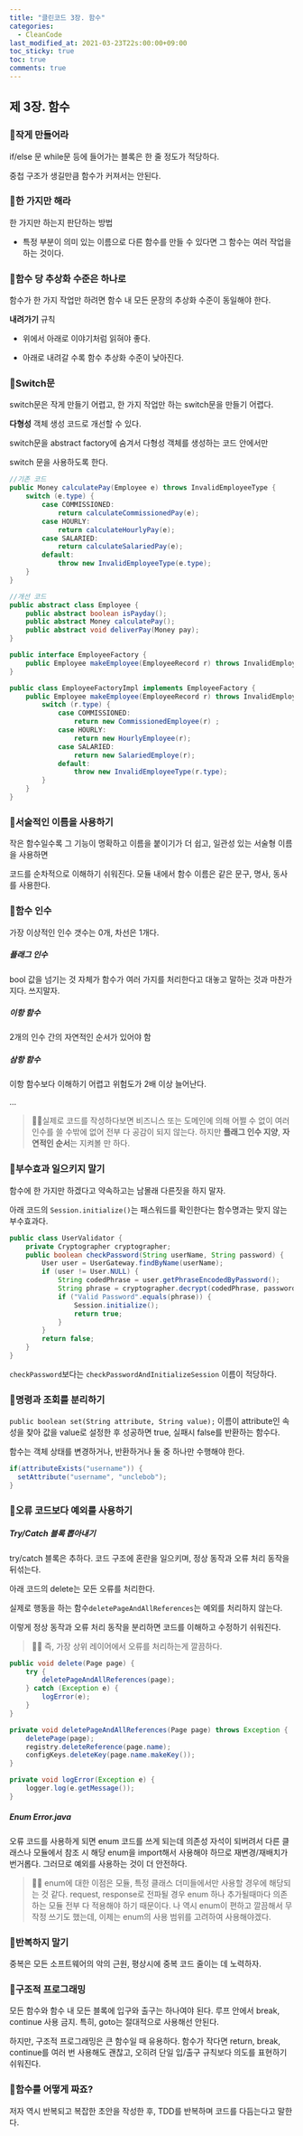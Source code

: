 ```yaml
---
title: "클린코드 3장. 함수"
categories:
  - CleanCode
last_modified_at: 2021-03-23T22s:00:00+09:00
toc_sticky: true
toc: true
comments: true
---
```

## 제 3장. 함수

### 📌작게 만들어라

if/else 문 while문 등에 들어가는 블록은 한 줄 정도가 적당하다.

중첩 구조가 생길만큼 함수가 커져서는 안된다.



### 📌한 가지만 해라

한 가지만 하는지 판단하는 방법

- 특정 부분이 의미 있는 이름으로 다른 함수를 만들 수 있다면 그 함수는 여러 작업을 하는 것이다.



### 📌함수 당 추상화 수준은 하나로

함수가 한 가지 작업만 하려면 함수 내 모든 문장의 추상화 수준이 동일해야 한다.

**내려가기** 규칙

- 위에서 아래로 이야기처럼 읽혀야 좋다.

- 아래로 내려갈 수록 함수 추상화 수준이 낮아진다.



### 📌Switch문

switch문은 작게 만들기 어렵고, 한 가지 작업만 하는 switch문을 만들기 어렵다.

**다형성** 객체 생성 코드로 개선할 수 있다.



switch문을 abstract factory에 숨겨서 다형성 객체를 생성하는 코드 안에서만

switch 문을 사용하도록 한다.

```java
//기존 코드
public Money calculatePay(Employee e) throws InvalidEmployeeType {
	switch (e.type) {
		case COMMISSIONED:
			return calculateCommissionedPay(e);
		case HOURLY:
			return calculateHourlyPay(e);
		case SALARIED:
			return calculateSalariedPay(e);
		default:
			throw new InvalidEmployeeType(e.type);
	}
}
```



```java
//개선 코드
public abstract class Employee {
	public abstract boolean isPayday();
	public abstract Money calculatePay();
	public abstract void deliverPay(Money pay);
}

public interface EmployeeFactory {
	public Employee makeEmployee(EmployeeRecord r) throws InvalidEmployeeType;
}

public class EmployeeFactoryImpl implements EmployeeFactory {
	public Employee makeEmployee(EmployeeRecord r) throws InvalidEmployeeType {
		switch (r.type) {
			case COMMISSIONED:
				return new CommissionedEmployee(r) ;
			case HOURLY:
				return new HourlyEmployee(r);
			case SALARIED:
				return new SalariedEmploye(r);
			default:
				throw new InvalidEmployeeType(r.type);
		}
	}
}
```



### 📌서술적인 이름을 사용하기

작은 함수일수록 그 기능이 명확하고 이름을 붙이기가 더 쉽고, 일관성 있는 서술형 이름을 사용하면

코드를 순차적으로 이해하기 쉬워진다. 모듈 내에서 함수 이름은 같은 문구, 명사, 동사를 사용한다.



### 📌함수 인수

가장 이상적인 인수 갯수는 0개, 차선은 1개다.

##### 플래그 인수

bool 값을 넘기는 것 자체가 함수가 여러 가지를 처리한다고 대놓고 말하는 것과 마찬가지다. 쓰지말자.

##### 이항 함수

2개의 인수 간의 자연적인 순서가 있어야 함

##### 삼항 함수

이항 함수보다 이해하기 어렵고 위험도가 2배 이상 늘어난다.

...

> 🙎‍♀실제로 코드를 작성하다보면 비즈니스 또는 도메인에 의해 어쩔 수 없이 여러 인수를 쓸 수밖에 없어 전부 다 공감이 되지 않는다. 하지만 **플래그 인수 지양**, **자연적인 순서**는 지켜볼 만 하다.



### 📌부수효과 일으키지 말기

함수에 한 가지만 하겠다고 약속하고는 남몰래 다른짓을 하지 말자.

아래 코드의 `Session.initialize()`는 패스워드를 확인한다는 함수명과는 맞지 않는 부수효과다.

```java
public class UserValidator {
	private Cryptographer cryptographer;
	public boolean checkPassword(String userName, String password) {
		User user = UserGateway.findByName(userName);
		if (user != User.NULL) {
			String codedPhrase = user.getPhraseEncodedByPassword();
			String phrase = cryptographer.decrypt(codedPhrase, password);
			if ("Valid Password".equals(phrase)) {
				Session.initialize();
				return true;
			}
		}
		return false;
	}
}
```

`checkPassword`보다는 `checkPasswordAndInitializeSession` 이름이 적당하다.



### 📌명령과 조회를 분리하기

`public boolean set(String attribute, String value);`
이름이 attribute인 속성을 찾아 값을 value로 설정한 후 성공하면 true, 실패시 false를 반환하는 함수다.

함수는 객체 상태를 변경하거나, 반환하거나 둘 중 하나만 수행해야 한다.

```java
if(attributeExists("username")) {
  setAttribute("username", "unclebob");
}
```



### 📌오류 코드보다 예외를 사용하기

##### Try/Catch 블록 뽑아내기

try/catch 블록은 추하다. 코드 구조에 혼란을 일으키며, 정상 동작과 오류 처리 동작을 뒤섞는다.

아래 코드의 delete는 모든 오류를 처리한다.

실제로 행동을 하는 함수`deletePageAndAllReferences`는 예외를 처리하지 않는다.

이렇게 정상 동작과 오류 처리 동작을 분리하면 코드를 이해하고 수정하기 쉬워진다.

> 🙎‍♀ 즉, 가장 상위 레이어에서 오류를 처리하는게 깔끔하다.

```java
public void delete(Page page) {
	try {
		deletePageAndAllReferences(page);
  	} catch (Exception e) {
  		logError(e);
  	}
}

private void deletePageAndAllReferences(Page page) throws Exception {
	deletePage(page);
	registry.deleteReference(page.name);
	configKeys.deleteKey(page.name.makeKey());
}

private void logError(Exception e) {
	logger.log(e.getMessage());
}
```



##### Enum Error.java

오류 코드를 사용하게 되면 enum 코드를 쓰게 되는데 의존성 자석이 되버려서 다른 클래스나 모듈에서 참조 시 해당 enum을 import해서 사용해야 하므로 재변경/재배치가 번거롭다. 그러므로 예외를 사용하는 것이 더 안전하다.

> 🙎‍♀ enum에 대한 이점은 모듈, 특정 클래스 더미들에서만 사용할 경우에 해당되는 것 같다. request, response로 전파될 경우 enum 하나 추가될때마다 의존하는 모듈 전부 다 적용해야 하기 때문이다. 나 역시 enum이 편하고 깔끔해서 무작정 쓰기도 했는데, 이제는 enum의 사용 범위를 고려하여 사용해야겠다.



### 📌반복하지 말기

중복은 모든 소프트웨어의 악의 근원, 평상시에 중복 코드 줄이는 데 노력하자.



### 📌구조적 프로그래밍

모든 함수와 함수 내 모든 블록에 입구와 출구는 하나여야 된다. 루프 안에서 break, continue 사용 금지. 특히, goto는 절대적으로 사용해선 안된다.

하지만, 구조적 프로그래밍은 큰 함수일 때 유용하다. 함수가 작다면 return, break, continue를 여러 번 사용해도 괜찮고, 오히려 단일 입/출구 규칙보다 의도를 표현하기 쉬워진다.



### 📌함수를 어떻게 짜죠?

저자 역시 반복되고 복잡한 초안을 작성한 후, TDD를 반복하며 코드를 다듬는다고 말한다.
